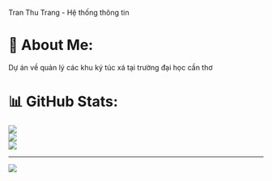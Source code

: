 Tran Thu Trang - Hệ thống thông tin
# 💫 About Me:
Dự án về quản lý các khu ký túc xá tại trường đại học cần thơ

# 📊 GitHub Stats:
![](https://github-readme-stats.vercel.app/api?username=trangtrang-013539&theme=dark&hide_border=false&include_all_commits=false&count_private=false)<br/>
![](https://github-readme-streak-stats.herokuapp.com/?user=trangtrang-013539&theme=dark&hide_border=false)<br/>
![](https://github-readme-stats.vercel.app/api/top-langs/?username=trangtrang-013539&theme=dark&hide_border=false&include_all_commits=false&count_private=false&layout=compact)

---
[![](https://visitcount.itsvg.in/api?id=trangtrang-013539&icon=0&color=0)](https://visitcount.itsvg.in)

<!-- Proudly created with GPRM ( https://gprm.itsvg.in ) -->
